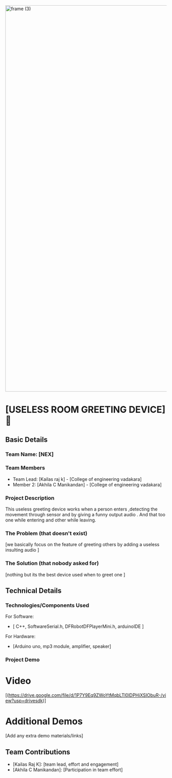 <img width="3188" height="1202" alt="frame (3)" src="https://github.com/user-attachments/assets/517ad8e9-ad22-457d-9538-a9e62d137cd7" />


# [USELESS ROOM GREETING DEVICE] 🎯

## Basic Details
### Team Name: [NEX]


### Team Members
- Team Lead: [Kailas raj k] - [College of engineering vadakara]
- Member 2: [Akhila C Manikandan] - [College of engineering vadakara]


### Project Description
This useless greeting device works when a person enters ,detecting the movement through sensor and by giving a funny output audio . And that too one while entering and other while leaving.


### The Problem (that doesn't exist)
[we basically focus on the feature of greeting others by adding a useless insulting audio
]

### The Solution (that nobody asked for)
[nothing but its the best device used when to greet one 
]

## Technical Details
### Technologies/Components Used
For Software:
- [ C++,
SoftwareSerial.h,
DFRobotDFPlayerMini.h,
arduinoIDE
]

For Hardware:
- [Arduino uno,
mp3 module, amplifier, speaker]


### Project Demo
# Video
[(https://drive.google.com/file/d/1P7Y9Eq9ZWoYtMqbLTl0lDPHiXSIObuR-/view?usp=drivesdk)]


# Additional Demos
[Add any extra demo materials/links]

## Team Contributions
- [Kailas Raj K]: [team lead, effort and engagement]
- [Akhila C Manikandan]: [Participation in team effort]



